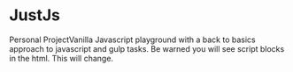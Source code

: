 # JustJs

Personal ProjectVanilla Javascript playground with a back to basics approach to javascript and gulp tasks. Be warned you will see script blocks in the html. This will change.
